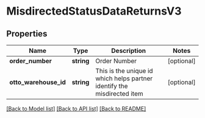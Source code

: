 # MisdirectedStatusDataReturnsV3

## Properties
Name | Type | Description | Notes
------------ | ------------- | ------------- | -------------
**order_number** | **string** | Order Number | [optional] 
**otto_warehouse_id** | **string** | This is the unique id which helps partner identify the misdirected item | [optional] 

[[Back to Model list]](../../README.md#documentation-for-models) [[Back to API list]](../../README.md#documentation-for-api-endpoints) [[Back to README]](../../README.md)

